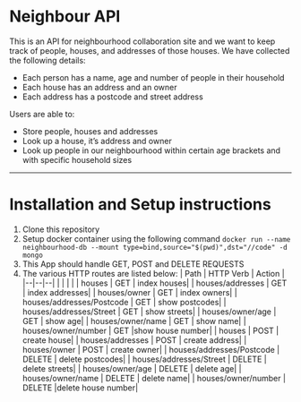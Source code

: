 # Neighbour API
This is an API for neighbourhood collaboration site and we want to keep track of people, houses, and addresses of those houses. 
We have collected the following details:
   - Each person has a name, age and number of people in their household
   - Each house has an address and an owner
   - Each address has a postcode and street address

Users are able to:
   - Store people, houses and addresses
   - Look up a house, it’s address and owner
   - Look up people in our neighbourhood within certain age brackets and with specific household sizes

***
# Installation and Setup instructions
1. Clone this repository
2. Setup docker container using the following command
```docker run --name neighbourhood-db --mount type=bind,source="$(pwd)",dst="//code" -d mongo```
3. This App should handle GET, POST and DELETE REQUESTS
4. The various HTTP routes are listed below:
| Path | HTTP Verb | Action |
|--|--|--|
|  |  |  |
| houses     | GET | index houses|
| houses/addresses     | GET	|	index	addresses|
| houses/owner | GET      |    index	owners|
| houses/addresses/Postcode | GET	|	show postcodes|
| houses/addresses/Street | GET	|	show streets|
| houses/owner/age | GET      | show age|
| houses/owner/name | GET     | show name|
| houses/owner/number | GET     |show house number|
| houses     | POST | create house|
| houses/addresses     | POST	|   create address|
| houses/owner | POST	|    create owner|
| houses/addresses/Postcode | DELETE	|	delete postcodes|
| houses/addresses/Street | DELETE	|	delete streets|
| houses/owner/age | DELETE      | delete age|
| houses/owner/name | DELETE     | delete name|
| houses/owner/number | DELETE    |delete house number|
